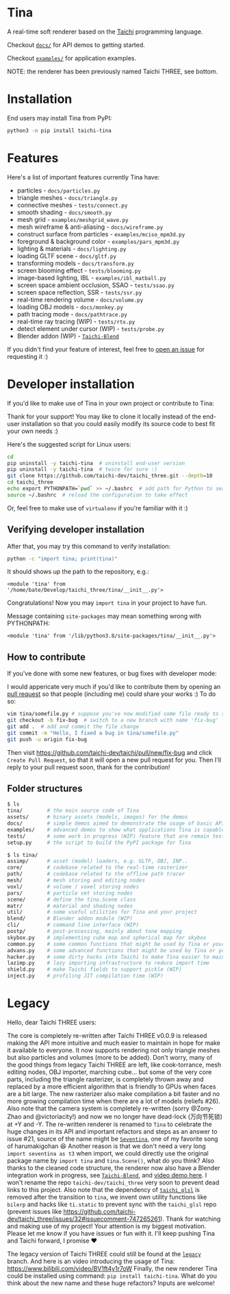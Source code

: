 # Tina

A real-time soft renderer based on the [Taichi](https://github.com/taichi-dev/taichi) programming language.

Checkout [`docs/`](https://github.com/taichi-dev/taichi_three/tree/master/docs) for API demos to getting started.

Checkout [`examples/`](https://github.com/taichi-dev/taichi_three/tree/master/examples) for application examples.

NOTE: the renderer has been previously named Taichi THREE, see bottom.

# Installation

End users may install Tina from PyPI:
```bash
python3 -m pip install taichi-tina
```

# Features

Here's a list of important features currently Tina have:

* particles - `docs/particles.py`
* triangle meshes - `docs/triangle.py`
* connective meshes - `tests/connect.py`
* smooth shading - `docs/smooth.py`
* mesh grid - `examples/meshgrid_wave.py`
* mesh wireframe & anti-aliasing - `docs/wireframe.py`
* construct surface from particles - `examples/mciso_mpm3d.py`
* foreground & background color - `examples/pars_mpm3d.py`
* lighting & materials - `docs/lighting.py`
* loading GLTF scene - `docs/gltf.py`
* transforming models - `docs/transform.py`
* screen blooming effect - `tests/blooming.py`
* image-based lighting, IBL - `examples/ibl_matball.py`
* screen space ambient occlusion, SSAO - `tests/ssao.py`
* screen space reflection, SSR - `tests/ssr.py`
* real-time rendering volume - `docs/volume.py`
* loading OBJ models - `docs/monkey.py`
* path tracing mode - `docs/pathtrace.py`
* real-time ray tracing (WIP) - `tests/rtx.py`
* detect element under cursor (WIP) - `tests/probe.py`
* Blender addon (WIP) - [`Taichi-Blend`](https://github.com/taichi-dev/taichi_blend)

If you didn't find your feature of interest, feel free to [open an issue](https://github.com/taichi-dev/taichi_three/issues/new/choose) for requesting it :)

# Developer installation

If you'd like to make use of Tina in your own project or contribute to Tina:

Thank for your support! You may like to clone it locally instead of the
end-user installation so that you could easily modify its source code to
best fit your own needs :)

Here's the suggested script for Linux users:

```bash
cd
pip uninstall -y taichi-tina  # uninstall end-user version
pip uninstall -y taichi-tina  # twice for sure :)
git clone https://github.com/taichi-dev/taichi_three.git --depth=10
cd taichi_three
echo export PYTHONPATH=`pwd` >> ~/.bashrc  # add path for Python to search
source ~/.bashrc  # reload the configuration to take effect
```

Or, feel free to make use of `virtualenv` if you're familiar with it :)

## Verifying developer installation

After that, you may try this command to verify installation:

```bash
python -c "import tina; print(tina)"
```

It should shows up the path to the repository, e.g.:
```
<module 'tina' from '/home/bate/Develop/taichi_three/tina/__init__.py'>
```
Congratulations! Now you may `import tina` in your project to have fun.

Message containing `site-packages` may mean something wrong with PYTHONPATH:
```
<module 'tina' from '/lib/python3.8/site-packages/tina/__init__.py'>
```

## How to contribute

If you've done with some new features, or bug fixes with developer mode:

I would appericate very much if you'd like to contribute them by
opening an [pull request](https://docs.github.com/en/free-pro-team@latest/github/collaborating-with-issues-and-pull-requests/about-pull-requests)
so that people (including me) could share your works :) To do so:

```bash
vim tina/somefile.py # suppose you've now modified some file ready to share..
git checkout -b fix-bug  # switch to a new branch with name 'fix-bug'
git add .  # add and commit the file change
git commit -m "Hello, I fixed a bug in tina/somefile.py"
git push -u origin fix-bug
```

Then visit https://github.com/taichi-dev/taichi/pull/new/fix-bug and click
`Create Pull Request`, so that it will open a new pull request for you.
Then I'll reply to your pull request soon, thank for the contribution!

## Folder structures

```bash
$ ls
tina/        # the main source code of Tina
assets/      # binary assets (models, images) for the demos
docs/        # simple demos aimed to demonstrate the usage of basic APIs
examples/    # advanced demos to show what applications Tina is capable to do
tests/       # some work in progress (WIP) feature that are remain testing
setup.py     # the script to build the PyPI package for Tina

$ ls tina/
assimp/      # asset (model) loaders, e.g. GLTF, OBJ, INP..
core/        # codebase related to the real-time rasterizer
path/        # codebase related to the offline path tracer
mesh/        # mesh storing and editing nodes
voxl/        # volume / voxel storing nodes
pars/        # particle set storing nodes
scene/       # define the tina.Scene class
matr/        # material and shading nodes
util/        # some useful utilities for Tina and your project
blend/       # Blender addon module (WIP)
cli/         # command line interface (WIP)
postp/       # post-processing, mainly about tone mapping
skybox.py    # implementing cube map and spherical map for skybox
common.py    # some common functions that might be used by Tina or your project
advans.py    # some advanced functions that might be used by Tina or your project
hacker.py    # some dirty hacks into Taichi to make Tina easier to maintain
lazimp.py    # lazy importing infrastructure to reduce import time
shield.py    # make Taichi fields to support pickle (WIP)
inject.py    # profiling JIT compilation time (WIP)
```

# Legacy

Hello, dear Taichi THREE users:

The core is completely re-written after Taichi THREE v0.0.9 is released making the API more intuitive and much easier to maintain in hope for make it available to everyone. It now supports rendering not only triangle meshes but also particles and volumes (more to be added).
Don't worry, many of the good things from legacy Taichi THREE are left, like cook-torrance, mesh editing nodes, OBJ importer, marching cube... but some of the very core parts, including the triangle rasterizer, is completely thrown away and replaced by a more efficient algorithm that is friendly to GPUs when faces are a bit large. The new rasterizer also make compilation a bit faster and no more growing compilation time when there are a lot of models (reliefs #26). Also note that the camera system is completely re-written (sorry @Zony-Zhao and @victoriacity!) and now we no longer have dead-lock (万向节死锁) at +Y and -Y.
The re-written renderer is renamed to `Tina` to celebrate the huge changes in its API and important refactors and steps as an answer to issue #21, source of the name might be [`Seventina`](https://www.bilibili.com/video/BV1zt411U7ZE), one of my favorite song of harumakigohan :laughing: Another reason is that we don't need a very long `import seventina as t3` when import, we could directly use the original package name by `import tina` and `tina.Scene()`, what do you think?
Also thanks to the cleaned code structure, the renderer now also have a Blender integration work in progress, see [`Taichi-Blend`](https://github.com/taichi-dev/taichi_blend), and [video demo here](https://www.bilibili.com/video/BV17i4y157xx).
I won't rename the repo `taichi-dev/taichi_three` very soon to prevent dead links to this project.
Also note that the dependency of [`taichi_glsl`](https://github.com/taichi-dev/taichi_glsl) is removed after the transition to `tina`, we invent own utility functions like `bilerp` and hacks like `ti.static` to prevent sync with the `taichi_glsl` repo (prevent issues like https://github.com/taichi-dev/taichi_three/issues/32#issuecomment-747265261).
Thank for watching and making use of my project! Your attention is my biggest motivation. Please let me know if you have issues or fun with it. I'll keep pushing Tina and Taichi forward, I promise :heart:

The legacy version of Taichi THREE could still be found at the [`legacy`](https://github.com/taichi-dev/taichi_three/tree/master/legacy) branch.
And here is an video introducing the usage of Tina: https://www.bilibili.com/video/BV1ft4y1r7oW
Finally, the new renderer Tina could be installed using command: `pip install taichi-tina`.
What do you think about the new name and these huge refactors? Inputs are welcome!
